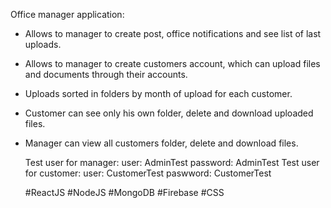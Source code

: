 Office manager application:

- Allows to manager to create post, office notifications and see list of last uploads.
- Allows to manager to create customers account, which can upload files and documents through their accounts.
- Uploads sorted in folders by month of upload for each customer.
- Customer can see only his own folder, delete and download uploaded files.
- Manager can view all customers folder, delete and download files.

  Test user for manager: user: AdminTest
                         password: AdminTest
  Test user for customer: user: CustomerTest
                          paswword: CustomerTest

  #ReactJS #NodeJS #MongoDB #Firebase #CSS
